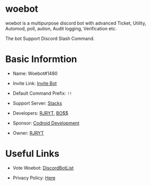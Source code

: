 # woebot

woebot is a multipurpose discord bot with advanced Ticket, Utility, Automod, poll, aution, Audit logging, Verification etc.

The bot Support Discord Slash Command.

# Basic Informtion

- Name: Woebot#1480

- Invite Link: [Invite Bot](https://discord.com/api/oauth2/authorize?client_id=882451949935534121&permissions=81074120776&scope=bot%20applications.commands)

- Default Command Prefix: `!!`

- Support Server: [Stacks](https://discord.gg/NzQMqkEjVk)

- Developers: [RJRYT](https://rjryt.tech), [BO$$](https://cruzgaming.ml)

- Sponsor: [Codroid Development](https://codroid.host)

- Owner: [RJRYT](https://rjryt.tech)

# Useful Links

- Vote Woebot: [DiscordBotList](https://discordbotlist.com/bots/woebot-1480)

- Privacy Policy: [Here](https://rjryt.tech/woebot/privacy)


<dbl-widget bot-id="bot-BOTID"></dbl-widget>
<script src="https://discordbotlist.com/widget/index.js" async></script>
